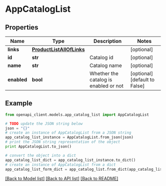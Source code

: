 # AppCatalogList


## Properties
Name | Type | Description | Notes
------------ | ------------- | ------------- | -------------
**links** | [**ProductListAllOfLinks**](ProductListAllOfLinks.md) |  | [optional] 
**id** | **str** | Catalog id | [optional] 
**name** | **str** | Catalog name | [optional] 
**enabled** | **bool** | Whether the catalog is enabled or not | [optional] [default to False]

## Example

```python
from openapi_client.models.app_catalog_list import AppCatalogList

# TODO update the JSON string below
json = "{}"
# create an instance of AppCatalogList from a JSON string
app_catalog_list_instance = AppCatalogList.from_json(json)
# print the JSON string representation of the object
print AppCatalogList.to_json()

# convert the object into a dict
app_catalog_list_dict = app_catalog_list_instance.to_dict()
# create an instance of AppCatalogList from a dict
app_catalog_list_form_dict = app_catalog_list.from_dict(app_catalog_list_dict)
```
[[Back to Model list]](../README.md#documentation-for-models) [[Back to API list]](../README.md#documentation-for-api-endpoints) [[Back to README]](../README.md)


